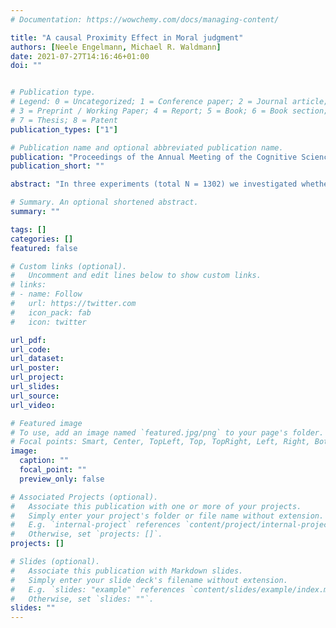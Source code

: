```yaml
---
# Documentation: https://wowchemy.com/docs/managing-content/

title: "A causal Proximity Effect in Moral judgment"
authors: [Neele Engelmann, Michael R. Waldmann]
date: 2021-07-27T14:16:46+01:00
doi: ""


# Publication type.
# Legend: 0 = Uncategorized; 1 = Conference paper; 2 = Journal article;
# 3 = Preprint / Working Paper; 4 = Report; 5 = Book; 6 = Book section;
# 7 = Thesis; 8 = Patent
publication_types: ["1"]

# Publication name and optional abbreviated publication name.
publication: "Proceedings of the Annual Meeting of the Cognitive Science Society 43 (in press)"
publication_short: ""

abstract: "In three experiments (total N = 1302) we investigated whether causal proximity affects moral judgments. We manipulated causal proximity by varying the length of chains mediating between actions and outcomes, and by varying the strengths of causal links. We demonstrate that moral judgments are affected by causal proximity with longer chains or weaker links leading to more lenient moral evaluations. Moreover, we identify outcome foreseeability as the crucial factor linking causal proximity and moral judgments. While effects of causal proximity on moral judgments were small when controlling for factors that were confounded in previous studies, knowledge about the presence of causal links substantially alters judgments of permissibility and responsibility. The experiments demonstrate a tight coupling between causal representations, inferences about mental states, and moral reasoning."

# Summary. An optional shortened abstract.
summary: ""

tags: []
categories: []
featured: false

# Custom links (optional).
#   Uncomment and edit lines below to show custom links.
# links:
# - name: Follow
#   url: https://twitter.com
#   icon_pack: fab
#   icon: twitter

url_pdf: 
url_code:
url_dataset:
url_poster:
url_project:
url_slides:
url_source:
url_video:

# Featured image
# To use, add an image named `featured.jpg/png` to your page's folder. 
# Focal points: Smart, Center, TopLeft, Top, TopRight, Left, Right, BottomLeft, Bottom, BottomRight.
image:
  caption: ""
  focal_point: ""
  preview_only: false

# Associated Projects (optional).
#   Associate this publication with one or more of your projects.
#   Simply enter your project's folder or file name without extension.
#   E.g. `internal-project` references `content/project/internal-project/index.md`.
#   Otherwise, set `projects: []`.
projects: []

# Slides (optional).
#   Associate this publication with Markdown slides.
#   Simply enter your slide deck's filename without extension.
#   E.g. `slides: "example"` references `content/slides/example/index.md`.
#   Otherwise, set `slides: ""`.
slides: ""
---
```

